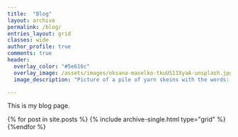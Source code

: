 ```yaml
---
title:  "Blog"
layout: archive
permalink: /blog/
entries_layout: grid
classes: wide
author_profile: true
comments: true
header:
  overlay_color: "#5e616c"
  overlay_image: /assets/images/oksana-maselko-tkuUS11XyaA-unsplash.jpg
  image_description: "Picture of a pile of yarn skeins with the words: Blog."

---
```


This is my blog page.

{% for post in site.posts %}
{% include archive-single.html type="grid" %}
{%endfor %}
